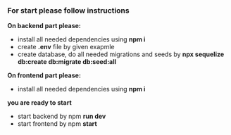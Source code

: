 ### **For start please follow instructions**
**On backend part please:**
* install all needed dependencies using **npm i**
* create **.env** file by given exapmle
* create database, do all needed migrations and seeds by **npx sequelize db:create db:migrate db:seed:all**

**On frontend part please:**

* install all needed dependencies using **npm i**

**you are ready to start**
* start backend by npm **run dev**
* start frontend by npm **start**
